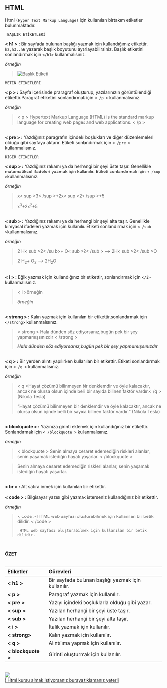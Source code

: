 ## HTML

Html `(Hyper Text Markup Language)` için kullanılan birtakım etiketler bulunmaktadır.

     BAŞLIK ETİKETLERİ
     
**< h1 > :** Bir sayfada bulunan başlığı yazmak için kullandığımız etikettir. `h2,h3..h6` yazarak başlık boyutunu ayarlayabilirsiniz. Başlık etiketini sonlandırmak için `</h1>` kullanmalısınız.

*örneğin*

 > ![Başlık Etiketi](https://www.schudio.com/wp-content/uploads/2016/10/html-headings.png?x92528)

    METİN ETİKETLERİ
**< p > :** Sayfa içerisinde praragraf oluşturup, yazılarınızın görüntülendiği etikettir.Paragraf etiketini sonlandırmak için `< /p >` kullanmalısınız.

*örneğin*

>< p > Hypertext Markup Language (HTML) is the standard markup language for creating web pages and web applications. < /p >

<br>**< pre > :** Yazdığınız paragrafın içindeki boşlukları ve diğer düzenlemeleri olduğu gibi sayfaya aktarır. Etiketi sonlandırmak için  `< /pre >` kullanmalısınız.

    DİĞER ETİKETLER
    
**< sup > :** Yazdığınız rakamı ya da herhangi bir şeyi üste taşır. Genellikle matematiksel ifadeleri yazmak için kullanılır. Etiketi sonlandırmak için `< /sup >`kullanmalısınız.

*örneğin*  
>  x< sup >3< /sup >+2x< sup >2< /sup >+5
> 
>  x<sup>3</sup>+2x<sup>2</sup>+5 

<br>**< sub > :**  Yazdığınız rakamı ya da herhangi bir şeyi alta taşır. Genellikle kimyasal ifadeleri yazmak için kullanılır. Etiketi sonlandırmak için `< /sub >`kullanmalısınız.

*örneğin*  
> 2 H< sub >2< /su b>+ O< sub >2< /sub > --> 2H< sub >2< /sub >O
> 
>  2 H<sub>2</sub>+ O<sub>2</sub> --> 2H<sub>2</sub>O

<br>**< i > :** Eğik yazmak için kullandığınız bir etikettir, sonlandırmak için `</i>` kullanmalısınız.

> < i >örneğin        
> 
><i>örneğin </i>

<br>**< strong > :** Kalın yazmak için kullanılan bir etikettir,sonlandırmak için `</strong>` kullanmalısınız.
>< strong > Hala dünden söz ediyorsanız,bugün pek bir şey yapmamışsınızdır < /strong >
>
><strong> *Hala dünden söz ediyorsanız,bugün pek bir şey yapmamışsınızdır* </strong>


<br>**< q > :** Bir yerden alıntı yapılırken kullanılan bir etikettir. Etiketi sonlandırmak için `< /q >` kullanmalısınız.

*örneğin*

>< q >Hayat çözümü bilinmeyen bir denklemdir ve öyle kalacaktır, ancak ne olursa olsun içinde belli bir sayıda bilinen faktör vardır.< /q > (Nikola Tesla)
>
><q>Hayat çözümü bilinmeyen bir denklemdir ve öyle kalacaktır, ancak ne olursa olsun içinde belli bir sayıda bilinen faktör vardır.</q> (Nikola Tesla)

<br>**< blockquote > :** Yazınıza girinti eklemek için kullandığınız bir etikettir. Sonlandırmak için `< /blockquote >` kullanmalısınız.

*örneğin*

>< blockquote > Senin almaya cesaret edemediğin riskleri alanlar, senin yaşamak istediğin hayatı yaşarlar. < /blockquote >


<blockquote> Senin almaya cesaret edemediğin riskleri alanlar, senin yaşamak istediğin hayatı yaşarlar. </blockquote>

<br>**< br > :** Alt satıra inmek için kullanılan bir etikettir.<br>
<br>**< code > :** Bilgisayar yazısı gibi yazmak isterseniz kullandığınız bir etikettir.

*örneğin*

> < code > HTML web sayfası oluşturabilmek için kullanılan bir betik dilidir. < /code >
> 
><code> HTML web sayfası oluşturabilmek için kullanılan bir betik dilidir. </code>

<br>

**ÖZET**<br><br> 

Etiketler  | Görevleri
:------------- | :------------
**< h1 >**        |  Bir sayfada bulunan başlığı yazmak için kullanılır.
**< p >**         | Paragraf yazmak için kullanılır.
**< pre >**       | Yazıyı içindeki boşluklarla olduğu gibi yazar.
**< sup >**       | Yazılan herhangi bir şeyi üste taşır.
**< sub >**       | Yazılan herhangi bir şeyi alta taşır.
**<  i  >**       | İtalik yazmak için kullanılır.
**< strong>**     | Kalın yazmak için kullanılır.
**< q >**         | Alıntılıma yapmak için kullanılır.
**< blockquote >**| Girinti oluşturmak için kullanılır.

<br/>![](https://encrypted-tbn0.gstatic.com/images?q=tbn:ANd9GcTyGzWTeamVPoRvyem4OlkmhD1ly3S5QbWCKv1PdtsHdJtSTIcx)
<br/>
 [! Html kursu almak istiyorsanız buraya tıklamanız yeterli](https://www.udemy.com/html-and-css-for-beginners-crash-course-learn-fast-easy/)
